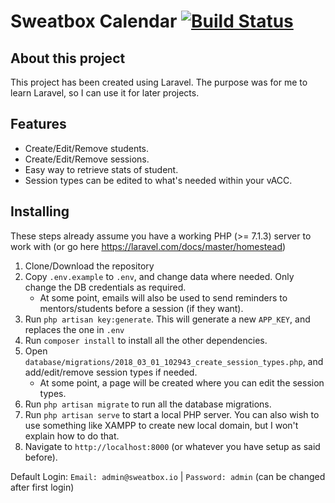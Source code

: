 # Sweatbox Calendar [![Build Status](https://travis-ci.org/daveroverts/Sweatbox-Calendar.svg?branch=dev)](https://travis-ci.org/daveroverts/Sweatbox-Calendar)

## About this project
This project has been created using Laravel. The purpose was for me to learn Laravel, so I can use it for later projects.

## Features

- Create/Edit/Remove students.
- Create/Edit/Remove sessions.
- Easy way to retrieve stats of student.
- Session types can be edited to what's needed within your vACC.

## Installing
These steps already assume you have a working PHP (>= 7.1.3) server to work with (or go here https://laravel.com/docs/master/homestead)
 1. Clone/Download the repository
 1. Copy ``.env.example`` to ``.env``, and change data where needed. Only change the DB credentials as required.
    - At some point, emails will also be used to send reminders to mentors/students before a session (if they want).
 1. Run ``php artisan key:generate``. This will generate a new ``APP_KEY``, and replaces the one in ``.env``
 1. Run ``composer install`` to install all the other dependencies.
 1. Open ``database/migrations/2018_03_01_102943_create_session_types.php``, and add/edit/remove session types if needed.
    - At some point, a page will be created where you can edit the session types.
 1. Run ``php artisan migrate`` to run all the database migrations.
 1. Run ``php artisan serve`` to start a local PHP server. You can also wish to use something like XAMPP to create new local domain, but I won't explain how to do that.
 1. Navigate to ``http://localhost:8000`` (or whatever you have setup as said before).
 
 Default Login: ``Email: admin@sweatbox.io`` | ``Password: admin`` (can be changed after first login)
